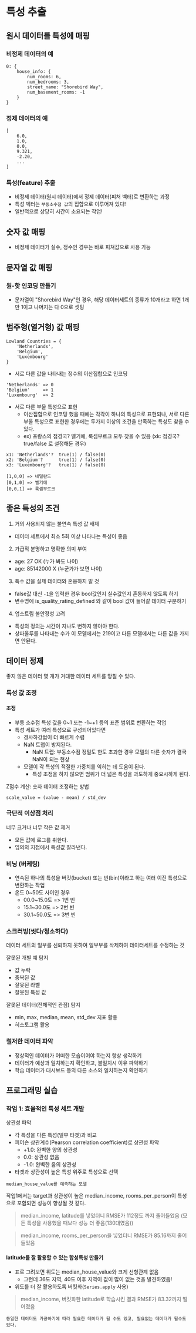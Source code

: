# 특성 추출

## 원시 데이터를 특성에 매핑

### 비정제 데이터의 예
```
0: {
    house_info: {
        num_rooms: 6,
        num_bedrooms: 3,
        street_name: "Shorebird Way",
        num_basement_rooms: -1
    }
}
```

### 정제 데이터의 예
```
[
    6.0,
    1.0,
    0.0,
    9.321,
    -2.20,
    ...
]
```

### 특성(feature) 추출
- 비정제 데이터(원시 데이터)에서 정제 데이터(피쳐 벡터)로 변환하는 과정
- 특성 벡터는 `부동소수점 값`의 집합으로 이루어져 있다!
- 일반적으로 상당히 시간이 소요되는 작업!

## 숫자 값 매핑
- 비정제 데이터가 실수, 정수인 경우는 바로 피쳐값으로 사용 가능

## 문자열 값 매핑
### 원-핫 인코딩 만들기
- 문자열이 "Shorebird Way"인 경우, 해당 데이터세트의 종류가 10개라고 하면 1개만 1이고 나머지는 다 0으로 셋팅

## 범주형(열거형) 값 매핑
```
Lowland Countries = {
    'Netherlands', 
    'Belgium', 
    'Luxembourg'
}
```

- 서로 다른 값을 나타내는 정수의 이산집합으로 인코딩
```
'Netherlands' => 0
'Belgium'     => 1
'Luxembourg'  => 2
```

- 서로 다른 부울 특성으로 표현
  + 이산집합으로 인코딩 했을 때에는 각각이 하나의 특성으로 표현되나, 서로 다른 부울 특성으로 표현한 경우에는 두가지 이상의 조건을 만족하는 특성도 찾을 수 있다.
  + ex) 프랑스의 접경국? 벨기에, 룩셈부르크 모두 찾을 수 있음 (xk: 접경국? true/false 로 설정해둔 경우)

```
x1: 'Netherlands'?  true(1) / false(0)
x2: 'Belgium'?      true(1) / false(0)
x3: 'Luxembourg'?   true(1) / false(0)

[1,0,0] => 네덜란드
[0,1,0] => 벨기에
[0,0,1] => 룩셈부르크
```

## 좋은 특성의 조건
1. 거의 사용되지 않는 불연속 특성 값 배제
  + 데이터 세트에서 최소 5회 이상 나타나는 특성이 좋음
2. 가급적 분명하고 명확한 의미 부여
  + age: 27       OK (누가 봐도 나이)
  + age: 85142000 X  (누군가가 보면 나이)
3. 특수 값을 실제 데이터와 혼용하지 말 것
  + false값 대신 `-1`을 입력한 경우 bool값인지 실수값인지 혼동하지 않도록 하기
  + 변수명에 is_quality_rating_defined 와 같이 bool 값이 들어갈 데이터 구분하기
4. 업스트림 불안정성 고려
  + 특성의 정의는 시간이 지나도 변하지 않아야 한다.
  + 상파울루를 나타내는 수가 이 모델에서는 219이고 다른 모델에서는 다른 값을 가지면 안된다.


## 데이터 정제
좋지 않은 데이터 몇 개가 거대한 데이터 세트를 망칠 수 있다.

### 특성 값 조정
#### 조정
- 부동 소수점 특성 값을 0~1 또는 -1~+1 등의 표준 범위로 변환하는 작업
- 특성 세트가 여러 특성으로 구성되어있다면 
  + 경사하강법이 더 빠르게 수렴
  + NaN 트랩이 방지된다.
    * NaN 트랩: 부동소수점 정밀도 한도 초과한 경우 모델의 다른 숫자가 결국 NaN이 되는 현상
  + 모델이 각 특성의 적절한 가중치를 익히는 데 도움이 된다.
    * 특성 조정을 하지 않으면 범위가 더 넓은 특성을 과도하게 중요시하게 된다.

Z점수 계산: 숫자 데이터 조정하는 방법

```
scale_value = (value - mean) / std_dev
```

### 극단적 이상점 처리

너무 크거나 너무 작은 값 제거
- 모든 값에 로그를 취한다.
- 임의의 지점에서 특성값 잘라낸다.

### 비닝 (버케팅)
- 연속된 하나의 특성을 버킷(bucket) 또는 빈(bin)이라고 하는 여러 이진 특성으로 변환하는 작업
- 온도 0~50도 사이인 경우
  + 00.0~15.0도 => 1번 빈
  + 15.1~30.0도 => 2번 빈
  + 30.1~50.0도 => 3번 빈

### 스크러빙(씻다/청소하다)
데이터 세트의 일부를 신뢰하지 못하여 일부부를 삭제하여 데이터세트를 수정하는 것

잘못된 개별 예 탐지
- 값 누락
- 중복된 값
- 잘못된 라벨
- 잘못된 특성 값

잘못된 데이터(전체적인 관점) 탐지
- min, max, median, mean, std_dev 지표 활용
- 히스토그램 활용

### 철저한 데이터 파악
- 정상적인 데이터가 어떠한 모습이어야 하는지 항상 생각하기
- 데이터가 예상과 일치하는지 확인하고, 불일치시 이유 파악하기
- 학습 데이터가 대시보드 등의 다른 소스와 일치하는지 확인하기


## 프로그래밍 실습

### 작업 1: 효율적인 특성 세트 개발

상관성 파악
- 각 특성을 다른 특성(일부 타겟)과 비교
- 피어슨 상관계수(Pearson correlation coefficient)로 상관성 파악
  + +1.0: 완벽한 양의 상관성
  +  0.0: 상관성 없음
  + -1.0: 완벽한 음의 상관성
- 타겟과 상관성이 높은 특성 위주로 특성으로 선택

```
median_house_value를 예측하는 모델
```

작업1에서는 target과 상관성이 높은 median_income, rooms_per_person이 특성으로 포함되면 성능이 향상될 것 같다.

> median_income, latitude를 넣었더니 RMSE가 112정도 까지 줄어들었음 (모든 특성을 사용했을 때보다 성능 더 좋음(130대였음))

> median_income, rooms_per_person을 넣었더니 RMSE가 85.16까지 줄어들었음

#### latitude를 잘 활용할 수 있는 합성특성 만들기
- 표로 그려보면 위도는 median_house_value와 크게 선형관계 없음
  + 그런데 36도 지역, 40도 이후 지역이 값이 많이 없는 것을 발견하였음!
- 위도를 더 잘 활용하도록 버킷화(`Series.apply` 사용)

> median_income, 버킷화한 latitude로 학습시킨 결과 RMSE가 83.32까지 떨어졌음

```
동일한 데이터도 가공하기에 따라 필요한 데이터가 될 수도 있고, 필요없는 데이터가 될수도 있다.
```
